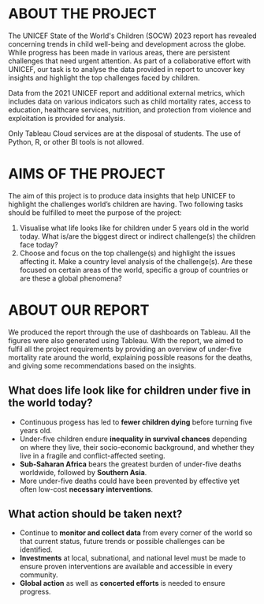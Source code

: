# ABOUT THE PROJECT
The UNICEF State of the World's Children (SOCW) 2023 report has revealed concerning trends in child well-being and development across the globe. While progress has been made in various areas, there are persistent challenges that need urgent attention. As part of a collaborative effort with UNICEF, our task is to analyse the data provided in report to uncover key insights and highlight the top challenges faced by children.

Data from the 2021 UNICEF report and additional external metrics, which includes data on various indicators such as child mortality rates, access to education, healthcare services, nutrition, and protection from violence and
exploitation is provided for analysis.

Only Tableau Cloud services are at the disposal of students. The use of Python, R, or other BI tools is not allowed.

# AIMS OF THE PROJECT
The aim of this project is to produce data insights that help UNICEF to highlight the challenges world’s children are having. Two following tasks should be fulfilled to meet the purpose of the project:
1. Visualise what life looks like for children under 5 years old in the world today. What is/are the biggest direct or indirect challenge(s) the children face today?
2. Choose and focus on the top challenge(s) and highlight the issues affecting it. Make a country level analysis of the challenge(s). Are these focused on certain areas of the world, specific a group of countries or are these a global phenomena?

# ABOUT OUR REPORT
We produced the report through the use of dashboards on Tableau. All the figures were also generated using Tableau. With the report, we aimed to fulfil all the project requirements by providing an overview of under-five mortality rate around the world, explaining possible reasons for the deaths, and giving some recommendations based on the insights.

## What does life look like for children under five in the world today?
- Continuous progess has led to **fewer children dying** before turning five years old.
- Under-five children endure **inequality in survival chances** depending on where they live, their socio-economic background, and whether they live in a fragile and conflict-affected seeting.
- **Sub-Saharan Africa** bears the greatest burden of under-five deaths worldwide, followed by **Southern Asia**.
- More under-five deaths could have been prevented by effective yet often low-cost **necessary interventions**.

## What action should be taken next?
- Continue to **monitor and collect data** from every corner of the world so that current status, future trends or possible challenges can be identified.
- **Investments** at local, subnational, and national level must be made to ensure proven interventions are available and accessible in every community.
- **Global action** as well as **concerted efforts** is needed to ensure progress.
